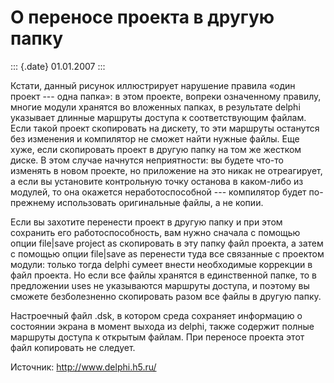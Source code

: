 О переносе проекта в другую папку
=================================

::: {.date}
01.01.2007
:::

Кстати, данный рисунок иллюстрирует нарушение правила «один проект ---
одна папка»: в этом проекте, вопреки означенному правилу, многие модули
хранятся во вложенных папках, в результате delphi указывает длинные
маршруты доступа к соответствующим файлам. Если такой проект скопировать
на дискету, то эти маршруты останутся без изменения и компилятор не
сможет найти нужные файлы. Еще хуже, если скопировать проект в другую
папку на том же жестком диске. В этом случае начнутся неприятности: вы
будете что-то изменять в новом проекте, но приложение на это никак не
отреагирует, а если вы установите контрольную точку останова в
каком-либо из модулей, то она окажется неработоспособной --- компилятор
будет по-прежнему использовать оригинальные файлы, а не копии.

Если вы захотите перенести проект в другую папку и при этом сохранить
его работоспособность, вам нужно сначала с помощью опции file\|save
project as скопировать в эту папку файл проекта, а затем с помощью опции
file\|save as перенести туда все связанные с проектом модули: только
тогда delphi сумеет внести необходимые коррекции в файл проекта. Но если
все файлы хранятся в единственной папке, то в предложении uses не
указываются маршруты доступа, и поэтому вы сможете безболезненно
скопировать разом все файлы в другую папку.

Настроечный файл .dsk, в котором среда сохраняет информацию о состоянии
экрана в момент выхода из delphi, также содержит полные маршруты доступа
к открытым файлам. При переносе проекта этот файл копировать не следует.

Источник: http://www.delphi.h5.ru/
